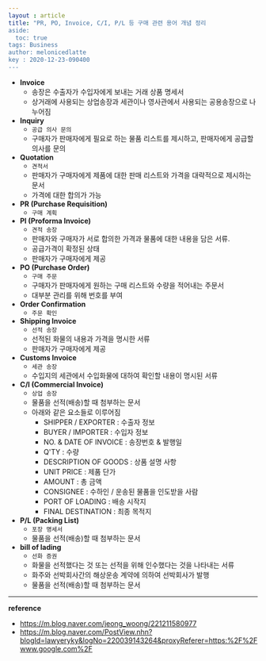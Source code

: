```yaml
---
layout : article
title: "PR, PO, Invoice, C/I, P/L 등 구매 관련 용어 개념 정리
aside:
  toc: true
tags: Business
author: melonicedlatte  
key : 2020-12-23-090400
---      
```


- **Invoice**
  - 송장은 수출자가 수입자에게 보내는 거래 상품 명세서
  - 상거래에 사용되는 상업송장과 세관이나 영사관에서 사용되는 공용송장으로 나누어짐
- **Inquiry**
  - `공급 의사 문의`
  - 구매자가 판매자에게 필요로 하는 물품 리스트를 제시하고, 판매자에게 공급할 의사를 문의
- **Quotation**
  - `견적서`
  - 판매자가 구매자에게 제품에 대한 판매 리스트와 가격을 대략적으로 제시하는 문서
  - 가격에 대한 합의가 가능
- **PR (Purchase Requisition)**
  - `구매 계획`
- **PI (Proforma Invoice)**
  - `견적 송장`
  - 판매자와 구매자가 서로 합의한 가격과 물품에 대한 내용을 담은 서류. 
  - 공급가격이 확정된 상태
  - 판매자가 구매자에게 제공
- **PO (Purchase Order)**
  - `구매 주문`
  - 구매자가 판매자에게 원하는 구매 리스트와 수량을 적어내는 주문서
  - 대부분 관리를 위해 번호를 부여 
- **Order Confirmation**
  - `주문 확인`
- **Shipping Invoice**
  - `선적 송장`
  - 선적된 화물의 내용과 가격을 명시한 서류
  - 판매자가 구매자에게 제공
- **Customs Invoice**
  - `세관 송장`
  - 수입지의 세관에서 수입화물에 대하여 확인할 내용이 명시된 서류
- **C/I (Commercial Invoice)** 
  - `상업 송장`
  - 물품을 선적(배송)할 때 첨부하는 문서
  - 아래와 같은 요소들로 이루어짐
    - SHIPPER / EXPORTER : 수출자 정보
    - BUYER / IMPORTER : 수입자 정보
    - NO. & DATE OF INVOICE : 송장번호 & 발행일
    - Q'TY : 수량 
    - DESCRIPTION OF GOODS : 상품 설명 사항
    - UNIT PRICE : 제품 단가
    - AMOUNT : 총 금액
    - CONSIGNEE : 수하인 / 운송된 물품을 인도받을 사람
    - PORT OF LOADING : 배송 시작지
    - FINAL DESTINATION : 최종 목적지 
- **P/L (Packing List)**
  - `포장 명세서`
  - 물품을 선적(배송)할 때 첨부하는 문서
- **bill of lading**
  - `선화 증권`
  - 화물을 선적했다는 것 또는 선적을 위해 인수했다는 것을 나타내는 서류
  - 화주와 선박회사간의 해상운송 계약에 의하여 선박회사가 발행
  - 물품을 선적(배송)할 때 첨부하는 문서

---

**reference**

- https://m.blog.naver.com/jeong_woong/221211580977
- https://m.blog.naver.com/PostView.nhn?blogId=lawyeryky&logNo=220039143264&proxyReferer=https:%2F%2Fwww.google.com%2F
